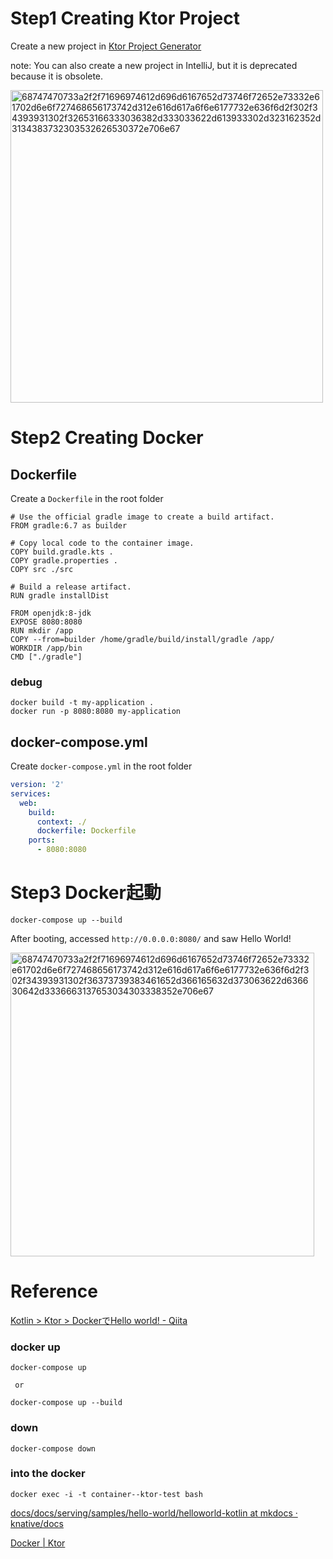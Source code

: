 

# Step1  Creating Ktor Project

Create a new project in [Ktor Project Generator](https://start.ktor.io/)

note: You can also create a new project in IntelliJ, but it is deprecated because it is obsolete.

<img width="500" alt="68747470733a2f2f71696974612d696d6167652d73746f72652e73332e61702d6e6f727468656173742d312e616d617a6f6e6177732e636f6d2f302f34393931302f32653166333036382d333033622d613933302d323162352d3134383732303532626530372e706e67" src="https://user-images.githubusercontent.com/1316886/128617297-ca7dc706-a758-4037-84a6-acfbcdc67c96.png">

# Step2 Creating Docker

## Dockerfile

Create a `Dockerfile` in the root folder

```:Dockerfile
# Use the official gradle image to create a build artifact.
FROM gradle:6.7 as builder

# Copy local code to the container image.
COPY build.gradle.kts .
COPY gradle.properties .
COPY src ./src

# Build a release artifact.
RUN gradle installDist

FROM openjdk:8-jdk
EXPOSE 8080:8080
RUN mkdir /app
COPY --from=builder /home/gradle/build/install/gradle /app/
WORKDIR /app/bin
CMD ["./gradle"]
```

### debug


```
docker build -t my-application .
docker run -p 8080:8080 my-application
```


## docker-compose.yml

Create `docker-compose.yml` in the root folder

```:docker-compose.yml
version: '2'
services:
  web:
    build:
      context: ./
      dockerfile: Dockerfile
    ports:
      - 8080:8080
```


# Step3 Docker起動

```
docker-compose up --build
```

After booting, accessed `http://0.0.0.0:8080/` and saw Hello World!



<img width="486" alt="68747470733a2f2f71696974612d696d6167652d73746f72652e73332e61702d6e6f727468656173742d312e616d617a6f6e6177732e636f6d2f302f34393931302f36373739383461652d366165632d373063622d636630642d3336663137653034303338352e706e67" src="https://user-images.githubusercontent.com/1316886/128617299-2aeadf83-e64e-4448-bf59-933dd9378e4e.png">



# Reference

[Kotlin > Ktor > DockerでHello world\! \- Qiita](https://qiita.com/sugasaki/items/d5800aedafc7dd3f528c)

### docker up

```
docker-compose up
 
 or 
 
docker-compose up --build
```


### down

```
docker-compose down
```

### into the docker

```
docker exec -i -t container--ktor-test bash
```



[docs/docs/serving/samples/hello\-world/helloworld\-kotlin at mkdocs · knative/docs](https://github.com/knative/docs/tree/mkdocs/docs/serving/samples/hello-world/helloworld-kotlin)

[Docker \| Ktor](https://ktor.io/docs/docker.html#getting-the-application-ready)



